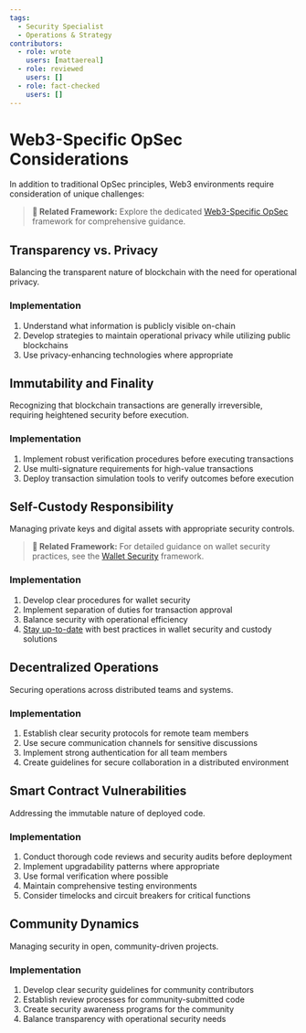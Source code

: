 ```yaml
---
tags:
  - Security Specialist
  - Operations & Strategy
contributors:
  - role: wrote
    users: [mattaereal]
  - role: reviewed
    users: []
  - role: fact-checked
    users: []
---
```


# Web3-Specific OpSec Considerations

In addition to traditional OpSec principles, Web3 environments require consideration of unique challenges:

> **🔗 Related Framework:** Explore the dedicated [Web3-Specific OpSec](../operational-security/web3-specific-opsec/) framework for comprehensive guidance.

## Transparency vs. Privacy

Balancing the transparent nature of blockchain with the need for operational privacy.

### Implementation

1. Understand what information is publicly visible on-chain
2. Develop strategies to maintain operational privacy while utilizing public blockchains
3. Use privacy-enhancing technologies where appropriate

## Immutability and Finality

Recognizing that blockchain transactions are generally irreversible, requiring heightened security before execution.

### Implementation

1. Implement robust verification procedures before executing transactions
2. Use multi-signature requirements for high-value transactions
3. Deploy transaction simulation tools to verify outcomes before execution

## Self-Custody Responsibility

Managing private keys and digital assets with appropriate security controls.

> **🔗 Related Framework:** For detailed guidance on wallet security practices, see the [Wallet Security](../wallet-security/) framework.

### Implementation

1. Develop clear procedures for wallet security
2. Implement separation of duties for transaction approval
3. Balance security with operational efficiency
4. [Stay up-to-date](../awareness/staying-up-to-date.md) with best practices in wallet security and custody solutions

## Decentralized Operations

Securing operations across distributed teams and systems.

### Implementation

1. Establish clear security protocols for remote team members
2. Use secure communication channels for sensitive discussions
3. Implement strong authentication for all team members
4. Create guidelines for secure collaboration in a distributed environment

## Smart Contract Vulnerabilities

Addressing the immutable nature of deployed code.

### Implementation

1. Conduct thorough code reviews and security audits before deployment
2. Implement upgradability patterns where appropriate
3. Use formal verification where possible
4. Maintain comprehensive testing environments
5. Consider timelocks and circuit breakers for critical functions

## Community Dynamics

Managing security in open, community-driven projects.

### Implementation

1. Develop clear security guidelines for community contributors
2. Establish review processes for community-submitted code
3. Create security awareness programs for the community
4. Balance transparency with operational security needs
